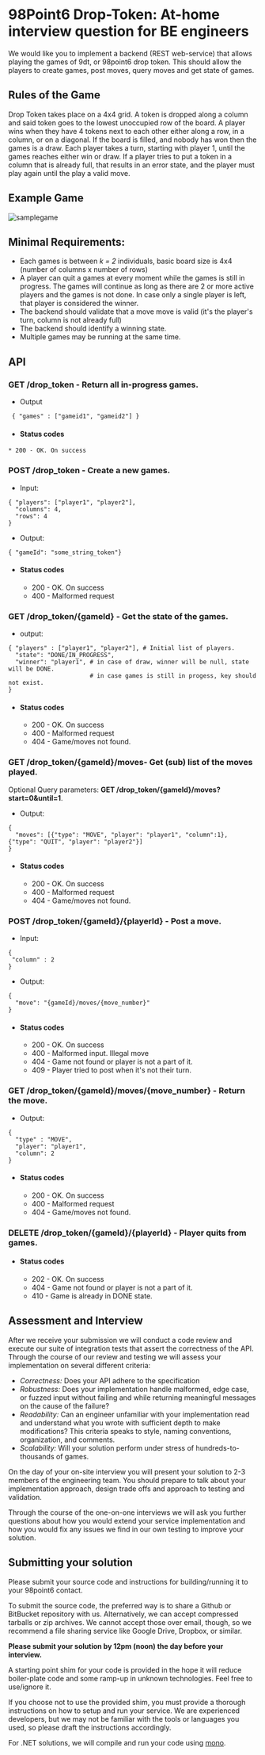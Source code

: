 # 98Point6 Drop-Token: At-home interview question for BE engineers #
We would like you to implement a backend (REST web-service) that allows playing the games of 9dt, or 98point6 drop token. This should allow the players to create games, post moves, query moves and get state of games.
## Rules of the Game ##
Drop Token takes place on a 4x4 grid. A token is dropped along a column and said token goes to the lowest unoccupied row of the board. A player wins when they have 4 tokens next to each other either along a row, in a column, or on a diagonal. If the board is filled, and nobody has won then the games is a draw. Each player takes a turn, starting with player 1, until the games reaches either win or draw. If a player tries to put a token in a column that is already full, that results in an error state, and the player must play again until the play a valid move.
## Example Game
![samplegame](https://github.com/rafastealth/9dt_backend/blob/master/sample_game.png)
## Minimal Requirements: ##
* Each games is between *k = 2* individuals, basic board size is 4x4 (number of columns x number of rows)
* A player can quit a games at every moment while the games is still in progress. The games will continue as long as there are 2 or more active players and the games is not done. In case only a single player is left, that player is considered the winner.
* The backend should validate that a move move is valid (it's the player's turn, column is not already full)
* The backend should identify a winning state.
* Multiple games may be running at the same time.

## API ##
### GET /drop_token - Return all in-progress games. ###
  * Output
```
 { "games" : ["gameid1", "gameid2"] }
```
  *  #### Status codes ####
    * 200 - OK. On success

### POST /drop_token - Create a new games. ###
  * Input:
```
{ "players": ["player1", "player2"],
  "columns": 4,
  "rows": 4
}
```
  * Output:
 ```
 { "gameId": "some_string_token"}
 ```
  * #### Status codes ####
    * 200 - OK. On success
    * 400 - Malformed request

### GET /drop_token/{gameId} - Get the state of the games. ###
  * output:
```
{ "players" : ["player1", "player2"], # Initial list of players.
  "state": "DONE/IN_PROGRESS",
  "winner": "player1", # in case of draw, winner will be null, state will be DONE.
                       # in case games is still in progess, key should not exist.
}
```
  * #### Status codes ####
    * 200 - OK. On success
    * 400 - Malformed request
    * 404 - Game/moves not found.

### GET /drop_token/{gameId}/moves- Get (sub) list of the moves played. ###
Optional Query parameters: **GET /drop_token/{gameId}/moves?start=0&until=1**.
  * Output:
```
{
  "moves": [{"type": "MOVE", "player": "player1", "column":1}, {"type": "QUIT", "player": "player2"}]
}
```
  * #### Status codes ####
    * 200 - OK. On success
    * 400 - Malformed request
    * 404 - Game/moves not found.

### POST /drop_token/{gameId}/{playerId} - Post a move. ###
  * Input:
```
{
 "column" : 2
}
```
  * Output:
```
{
  "move": "{gameId}/moves/{move_number}"
}
```
  * #### Status codes ####
    * 200 - OK. On success
    * 400 - Malformed input. Illegal move
    * 404 - Game not found or player is not a part of it.
    * 409 - Player tried to post when it's not their turn.


### GET /drop_token/{gameId}/moves/{move_number} - Return the move. ###
 * Output:
```
{
  "type" : "MOVE",
  "player": "player1",
  "column": 2
}
```
 * #### Status codes ####
    * 200 - OK. On success
    * 400 - Malformed request
    * 404 - Game/moves not found.

### DELETE /drop_token/{gameId}/{playerId} - Player quits from games. ###
 * #### Status codes ####
   * 202 - OK. On success
   * 404 - Game not found or player is not a part of it.
   * 410 - Game is already in DONE state.

## Assessment and Interview ##
 After we receive your submission we will conduct a code review and execute our suite of integration tests that assert the correctness of the API. Through the course of our review and testing we will assess your implementation on several different criteria:

 * _Correctness:_ Does your API adhere to the specification
 * _Robustness:_ Does your implementation handle malformed, edge case, or fuzzed input without failing and while returning meaningful messages on the cause of the failure?
 * _Readability:_ Can an engineer unfamiliar with your implementation read and understand what you wrote with sufficient depth to make modifications? This criteria speaks to style, naming conventions, organization, and comments.
 * _Scalability:_ Will your solution perform under stress of hundreds-to-thousands of games.

 On the day of your on-site interview you will present your solution to 2-3 members of the engineering team. You should prepare to talk about your implementation approach, design trade offs and approach to testing and validation.

 Through the course of the one-on-one interviews we will ask you further questions about how you would extend your service implementation and how you would fix any issues we find in our own testing to improve your solution.

## Submitting your solution ##

Please submit your source code and instructions for building/running it to your 98point6 contact.

To submit the source code, the preferred way is to share a Github or BitBucket repository with us. Alternatively, we can accept compressed tarballs or zip archives. We cannot accept those over email, though, so we recommend a file sharing service like Google Drive, Dropbox, or similar.

**Please submit your solution by 12pm (noon) the day before your interview.**

A starting point shim for your code is provided in the hope it will reduce boiler-plate code and some ramp-up in unknown technologies. Feel free to use/ignore it.

If you choose not to use the provided shim, you must provide a thorough instructions on how to setup and run your service. We are experienced developers, but we may not be familiar with the tools or languages you used, so please draft the instructions accordingly.

For .NET solutions, we will compile and run your code using [mono](http://www.mono-project.com).
